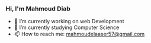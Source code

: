 ### Hi, I'm Mahmoud Diab 
- 🔭 I’m currently working on web Development
- 🌱 I’m currently studying Computer Science
- 📫 How to reach me: mahmoudelaaser57@gmail.com
<!--
**Mahmoud-Elaaser/Mahmoud-Elaaser** is a ✨ _special_ ✨ repository because its `README.md` (this file) appears on your GitHub profile.

Here are some ideas to get you started:

- 🔭 I’m currently working on ...
- 🌱 I’m currently learning Computer Science 
- 👯 I’m looking to collaborate on ...
- 🤔 I’m looking for help with ...
- 💬 Ask me about ...
- 📫 How to reach me: ...
- 😄 Pronouns: ...
- ⚡ Fun fact: ...
-->
